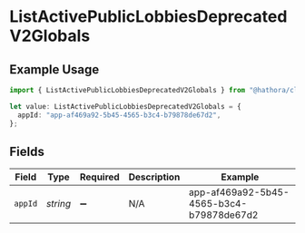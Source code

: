 # ListActivePublicLobbiesDeprecatedV2Globals

## Example Usage

```typescript
import { ListActivePublicLobbiesDeprecatedV2Globals } from "@hathora/cloud-sdk-typescript/models/operations";

let value: ListActivePublicLobbiesDeprecatedV2Globals = {
  appId: "app-af469a92-5b45-4565-b3c4-b79878de67d2",
};
```

## Fields

| Field                                    | Type                                     | Required                                 | Description                              | Example                                  |
| ---------------------------------------- | ---------------------------------------- | ---------------------------------------- | ---------------------------------------- | ---------------------------------------- |
| `appId`                                  | *string*                                 | :heavy_minus_sign:                       | N/A                                      | app-af469a92-5b45-4565-b3c4-b79878de67d2 |